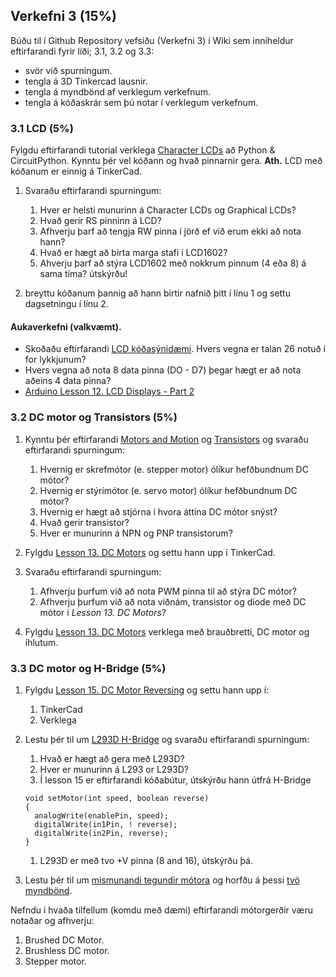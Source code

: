 
## Verkefni 3 (15%)
Búðu til í Github Repository vefsíðu (Verkefni 3) í Wiki sem inniheldur eftirfarandi fyrir liði; 3.1, 3.2 og 3.3:

* svör við spurningum.
* tengla á 3D Tinkercad lausnir.
* tengla á myndbönd af verklegum verkefnum.
* tengla á kóðaskrár sem þú notar í verklegum verkefnum.


### 3.1 LCD (5%)
Fylgdu eftirfarandi tutorial verklega [Character LCDs](https://learn.adafruit.com/character-lcds/overview) að Python & CircuitPython. Kynntu þér vel kóðann og hvað pinnarnir gera.
**Ath.** LCD með kóðanum er einnig á TinkerCad.

1. Svaraðu eftirfarandi spurningum:

   1. Hver er helsti munurinn á Character LCDs og Graphical LCDs?
   1. Hvað gerir RS pinninn á LCD?
   1. Afhverju þarf að tengja RW pinna í jörð ef við erum ekki að nota hann? 
   1. Hvað er hægt að birta marga stafi í LCD1602?
   1. Ahverju þarf að stýra LCD1602 með nokkrum pinnum (4 eða 8) á sama tíma? útskýrðu!

1. breyttu kóðanum þannig að hann birtir nafnið þitt í línu 1 og settu dagsetningu í línu 2.


#### Aukaverkefni (valkvæmt).
* Skoðaðu eftirfarandi [LCD kóðasýnidæmi](https://github.com/GunnarThorunnarson/VESM2VT05BU/blob/master/PowerSupplyLearningKitforUNO/Lesson%209%20LCD1602/code/LCD1602/LCD1602.ino). Hvers vegna er talan 26 notuð í for lykkjunum?
* Hvers vegna að nota 8 data pinna (DO - D7) þegar hægt er að nota aðeins 4 data pinna? 
* [Arduino Lesson 12. LCD Displays - Part 2](https://learn.adafruit.com/adafruit-arduino-lesson-12-lcd-displays-part-2)


### 3.2 DC motor og Transistors (5%)

1. Kynntu þér eftirfarandi [Motors and Motion](https://www.instructables.com/lesson/Motors-and-Motion/)
og [Transistors](https://www.instructables.com/lesson/Transistors/) og svaraðu eftirfarandi spurningum:

   1. Hvernig er skrefmótor (e. stepper motor) ólíkur hefðbundnum DC mótor? 
   1. Hvernig er stýrimótor (e. servo motor) ólíkur hefðbundnum DC mótor? 
   1. Hvernig er hægt að stjórna í hvora áttina DC mótor snýst?    
   1. Hvað gerir transistor?
   1. Hver er munurinn á NPN og PNP transistorum?

1. Fylgdu [Lesson 13. DC Motors](https://learn.adafruit.com/adafruit-arduino-lesson-13-dc-motors) og settu hann upp í TinkerCad.

1. Svaraðu eftirfarandi spurningum:

   1. Afhverju þurfum við að nota PWM pinna til að stýra DC mótor?
   1. Afhverju þurfum við að nota viðnám, transistor og diode með DC mótor í _Lesson 13. DC Motors_?

1. Fylgdu [Lesson 13. DC Motors](https://learn.adafruit.com/adafruit-arduino-lesson-13-dc-motors) verklega með brauðbretti, DC motor og íhlutum.



### 3.3 DC motor og H-Bridge (5%)

1. Fylgdu [Lesson 15. DC Motor Reversing](https://learn.adafruit.com/adafruit-arduino-lesson-15-dc-motor-reversing) og settu hann upp í:
   1. TinkerCad
   1. Verklega

1. Lestu þér til um [L293D H-Bridge](https://maker.pro/custom/projects/all-you-need-to-know-about-l293d) og svaraðu eftirfarandi spurningum:

   1. Hvað er hægt að gera með L293D?
   1. Hver er munurinn á L293 or L293D?
   1. Í lesson 15 er eftirfarandi kóðabútur, útskýrðu hann útfrá H-Bridge
   ```
   void setMotor(int speed, boolean reverse)
   {
     analogWrite(enablePin, speed);
     digitalWrite(in1Pin, ! reverse);
     digitalWrite(in2Pin, reverse);
   }
   ```
   1. L293D er með tvo +V pinna (8 and 16), útskýrðu þá.
  
1. Lestu þér til um [mismunandi tegundir mótora](https://learn.adafruit.com/adafruit-motor-selection-guide/types-of-motors) og horfðu á þessi [tvö myndbönd](https://www.youtube.com/playlist?list=PLRIGIzu0Z7KlYY6FyZ0_Y0ZmVFyAvtDO0).

Nefndu i hvaða tilfellum (komdu með dæmi) eftirfarandi mótorgerðir væru notaðar og afhverju:

  1. Brushed DC Motor.
  2. Brushless DC motor.
  3. Stepper motor.
      
